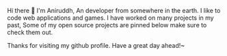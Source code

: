 Hi there 👋
I'm Aniruddh, An developer from somewhere in the earth. I like to code web applications and games. I have worked on many projects in my past, Some of my open source projects are pinned below make sure to check them out.

Thanks for visiting my github profile. Have a great day ahead!~
